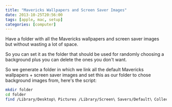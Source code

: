 ```yaml
---
title: "Mavericks Wallpapers and Screen Saver Images"
date: 2013-10-25T20:56:00
tags: [apple, mac, setup]
categories: [computer]
---
```


Have a folder with all the Mavericks wallpapers and screen saver images but without wasting a lot of space.

<!--more-->

So you can set it as the folder that should be used for randomly choosing a background plus you can delete the ones you don't want.

So we generate a folder in which we link all the default Mavericks wallpapers + screen saver images and set this as our folder to chose background images from, here's the script:

```bash
mkdir folder
cd folder
find /Library/Desktop\ Pictures /Library/Screen\ Savers/Default\ Collections \( -name "*.jpg" -or -name "*.png" \) -and \! -path "*.thumbnails*" -and \! -path "*Solid Colors*" -exec ln -s "{}" . \;
```

